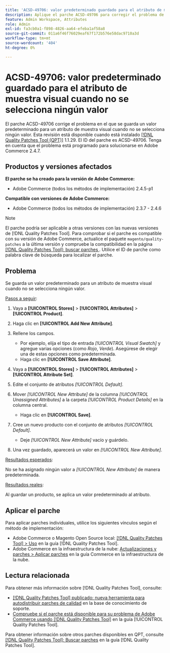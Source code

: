 ```yaml
---
title: 'ACSD-49706: valor predeterminado guardado para el atributo de muestra visual cuando no se selecciona ningún valor'
description: Aplique el parche ACSD-49706 para corregir el problema de Adobe Commerce en el que se guarda un valor predeterminado para un atributo de muestra visual cuando no se selecciona ningún valor.
feature: Admin Workspace, Attributes
role: Admin
exl-id: fa3cb0a1-f898-4826-aa64-efeba1af58a8
source-git-commit: 011a6f46f76029eaf67f172b576e58dac9710a3d
workflow-type: tm+mt
source-wordcount: '404'
ht-degree: 0%

---
```


# ACSD-49706: valor predeterminado guardado para el atributo de muestra visual cuando no se selecciona ningún valor

El parche ACSD-49706 corrige el problema en el que se guarda un valor predeterminado para un atributo de muestra visual cuando no se selecciona ningún valor. Esta revisión está disponible cuando está instalado [[!DNL Quality Patches Tool (QPT)]](https://experienceleague.adobe.com/en/docs/commerce-operations/tools/quality-patches-tool/quality-patches-tool-to-self-serve-quality-patches) 1.1.29. El ID del parche es ACSD-49706. Tenga en cuenta que el problema está programado para solucionarse en Adobe Commerce 2.4.7.

## Productos y versiones afectados

**El parche se ha creado para la versión de Adobe Commerce:**

* Adobe Commerce (todos los métodos de implementación) 2.4.5-p1

**Compatible con versiones de Adobe Commerce:**

* Adobe Commerce (todos los métodos de implementación) 2.3.7 - 2.4.6

>[!NOTE]
>
>El parche podría ser aplicable a otras versiones con las nuevas versiones de [!DNL Quality Patches Tool]. Para comprobar si el parche es compatible con su versión de Adobe Commerce, actualice el paquete `magento/quality-patches` a la última versión y compruebe la compatibilidad en la página [[!DNL Quality Patches Tool]: buscar parches ](https://experienceleague.adobe.com/tools/commerce-quality-patches/index.html). Utilice el ID de parche como palabra clave de búsqueda para localizar el parche.

## Problema

Se guarda un valor predeterminado para un atributo de muestra visual cuando no se selecciona ningún valor.

<u>Pasos a seguir</u>:

1. Vaya a **[!UICONTROL Stores]** > **[!UICONTROL Attributes]** > **[!UICONTROL Product]**.
1. Haga clic en **[!UICONTROL Add New Attribute]**.
1. Rellene los campos.

   * Por ejemplo, elija el tipo de entrada *[!UICONTROL Visual Swatch]* y agregue varias opciones (como *Rojo*, *Verde*). Asegúrese de elegir una de estas opciones como predeterminada.
   * Haga clic en **[!UICONTROL Save Attribute]**.

1. Vaya a **[!UICONTROL Stores]** > **[!UICONTROL Attributes]** > **[!UICONTROL Attribute Set]**.
1. Edite el conjunto de atributos *[!UICONTROL Default]*.
1. Mover *[!UICONTROL New Attribute]* de la columna *[!UICONTROL Unassigned Attributes]* a la carpeta *[!UICONTROL Product Details]* en la columna central.

   * Haga clic en **[!UICONTROL Save]**.

1. Cree un nuevo producto con el conjunto de atributos *[!UICONTROL Default]*.

   * Deje *[!UICONTROL New Attribute]* vacío y guárdelo.

1. Una vez guardado, aparecerá un valor en *[!UICONTROL New Attribute]*.

<u>Resultados esperados</u>:

No se ha asignado ningún valor a *[!UICONTROL New Attribute]* de manera predeterminada.

<u>Resultados reales</u>:

Al guardar un producto, se aplica un valor predeterminado al atributo.

## Aplicar el parche

Para aplicar parches individuales, utilice los siguientes vínculos según el método de implementación:

* Adobe Commerce o Magento Open Source local: [[!DNL Quality Patches Tool] > Uso](/help/tools/quality-patches-tool/usage.md) en la guía [!DNL Quality Patches Tool].
* Adobe Commerce en la infraestructura de la nube: [Actualizaciones y parches > Aplicar parches](https://experienceleague.adobe.com/docs/commerce-cloud-service/user-guide/develop/upgrade/apply-patches.html) en la guía Commerce en la infraestructura de la nube.

## Lectura relacionada

Para obtener más información sobre [!DNL Quality Patches Tool], consulte:

* [[!DNL Quality Patches Tool] publicado: nueva herramienta para autodistribuir parches de calidad](https://experienceleague.adobe.com/en/docs/commerce-operations/tools/quality-patches-tool/quality-patches-tool-to-self-serve-quality-patches) en la base de conocimiento de soporte.
* [Compruebe si el parche está disponible para su problema de Adobe Commerce usando [!DNL Quality Patches Tool]](/help/tools/quality-patches-tool/patches-available-in-qpt/check-patch-for-magento-issue-with-magento-quality-patches.md) en la guía [!UICONTROL Quality Patches Tool].


Para obtener información sobre otros parches disponibles en QPT, consulte [[!DNL Quality Patches Tool]: Buscar parches](https://experienceleague.adobe.com/tools/commerce-quality-patches/index.html) en la guía [!DNL Quality Patches Tool].
